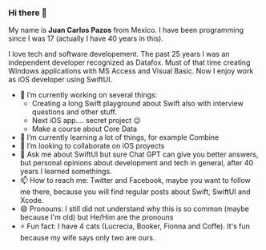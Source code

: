 ### Hi there 👋

My name is **Juan Carlos Pazos** from Mexico. I have been programming since I was 17 (actually I have 40 years in this).

I love tech and software developement. The past 25 years I was an independent developer recognized as Datafox. Must of that time creating Windows applications with MS Access and Visual Basic. Now I enjoy work as iOS developer using SwiftUI.

- 🔭 I’m currently working on several things:
  - Creating a long Swift playground about Swift also with interview questions and other stuff.
  - Next iOS app.... secret project 😉
  - Make a course about Core Data
- 🌱 I’m currently learning a lot of things, for example Combine
- 👯 I’m looking to collaborate on iOS proyects
- 💬 Ask me about SwiftUI but sure Chat GPT can give you better answers, but personal opinions about development and tech in general, after 40 years I learned somethings.
- 📫 How to reach me: Twitter and Facebook, maybe you want to follow me there, because you will find regular posts about Swift, SwiftUI and Xcode.
- 😄 Pronouns: I still did not understand why this is so common (maybe because I'm old) but He/Him are the pronouns
- ⚡ Fun fact: I have 4 cats (Lucrecia, Booker, Fionna and Coffe). It's fun because my wife says only two are ours.
